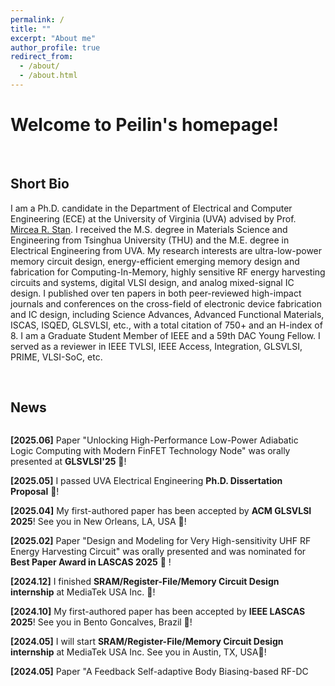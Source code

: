 ```yaml
---
permalink: /
title: ""
excerpt: "About me"
author_profile: true
redirect_from: 
  - /about/
  - /about.html
---
```


# Welcome to Peilin's homepage!

&emsp;

## Short Bio

I am a Ph.D. candidate in the Department of Electrical and Computer Engineering (ECE) at the University of Virginia (UVA) advised by Prof. [Mircea R. Stan](https://engineering.virginia.edu/faculty/mircea-r-stan). I received the M.S. degree in Materials Science and Engineering from Tsinghua University (THU) and the M.E. degree in Electrical Engineering from UVA. My research interests are ultra-low-power memory circuit design, energy-efficient emerging memory design and fabrication for Computing-In-Memory, highly sensitive RF energy harvesting circuits and systems, digital VLSI design, and analog mixed-signal IC design. I published over ten papers in both peer-reviewed high-impact journals and conferences on the cross-field of electronic device fabrication and IC design, including Science Advances, Advanced Functional Materials, ISCAS, ISQED, GLSVLSI, etc., with a total citation of 750+ and an H-index of 8. I am a Graduate Student Member of IEEE and a 59th DAC Young Fellow. I served as a reviewer in IEEE TVLSI, IEEE Access, Integration, GLSVLSI, PRIME, VLSI-SoC, etc.

&emsp;

## News

<div class="news-container">
  <p><strong>[2025.06]</strong> Paper "Unlocking High-Performance Low-Power Adiabatic Logic Computing with Modern FinFET Technology Node" was orally presented at <strong>GLSVLSI'25</strong> 🎉!</p>
  <p><strong>[2025.05]</strong> I passed UVA Electrical Engineering <strong>Ph.D. Dissertation Proposal</strong> 🎉!</p>
  <p><strong>[2025.04]</strong> My first-authored paper has been accepted by <strong>ACM GLSVLSI 2025</strong>! See you in New Orleans, LA, USA 🎉!</p>
  <p><strong>[2025.02]</strong> Paper "Design and Modeling for Very High-sensitivity UHF RF Energy Harvesting Circuit" was orally presented and was nominated for <strong>Best Paper Award in LASCAS 2025</strong> 🎉 ! </p>
  <p><strong>[2024.12]</strong> I finished <strong> SRAM/Register-File/Memory Circuit Design internship</strong> at MediaTek USA Inc. 🎉!</p>
  <p><strong>[2024.10]</strong> My first-authored paper has been accepted by <strong>IEEE LASCAS 2025</strong>! See you in Bento Goncalves, Brazil 🎉!</p>
  <p><strong>[2024.05]</strong> I will start <strong>SRAM/Register-File/Memory Circuit Design internship</strong> at MediaTek USA Inc. See you in Austin, TX, USA🎉!</p>
  <p><strong>[2024.05]</strong> Paper "A Feedback Self-adaptive Body Biasing-based RF-DC Rectifier for Highly-sensitive RF Energy Harvesting" was orally presented at <strong>ISCAS 2024</strong>🎉!</p>
  <p><strong>[2024.01]</strong> My first-authored paper has been accepted by IEEE ISCAS 2024! See you in Singapore 🎉!</p>
  <p><strong>[2023.05]</strong> Paper "A Low Power SRAM with Fully Dynamic Leakage Suppression for IoT Nodes" was orally presented at <strong>ISQED'23</strong>🎉!</p>
  <p><strong>[2023.03]</strong> I passed UVA Electrical Engineering <strong>Ph.D. Qualification Exam</strong>🎉!</p>
  <p><strong>[2023.01]</strong> My first-authored paper has been accepted by IEEE ISQED 2023! See you in San Francisco, CA, USA🎉!</p>
  <p><strong>[2022.10]</strong> I was accepted as the 59th Design Automation Conference (DAC) Young Fellow! 🎉!</p>
  <p><strong>[2021.06]</strong> I joined the High-performance Low-power (HPLP) Lab at the University of Virginia (UVA) as a Ph.D. student🎉!</p>
</div>

<br/><br/>
<div id="map-container" style="display: flex; justify-content: center; align-items: center;">
    <div id="map-content" style="width: 450px;">
        <script type="text/javascript" id="clustrmaps" src="//clustrmaps.com/map_v2.js?d=d6TpbDkm30MhQxBEAnFmYRgisF6BV0T-GlVSiA0GfDY&cl=ffffff&w=a"></script>
    </div>
</div>

<style>
.news-container {
    width: 100%;
    height: 400px;  
    overflow-y: scroll;
    overflow-x: hidden;
    padding-right: 10px;  
    box-sizing: border-box;
    scrollbar-width: thin;
    scrollbar-color: #888 #f1f1f1;
}

.news-container::-webkit-scrollbar {
    width: 8px;
}

.news-container::-webkit-scrollbar-thumb {
    background-color: #888;
    border-radius: 5px;
}

.news-container::-webkit-scrollbar-thumb:hover {
    background-color: #555;
}
</style>






